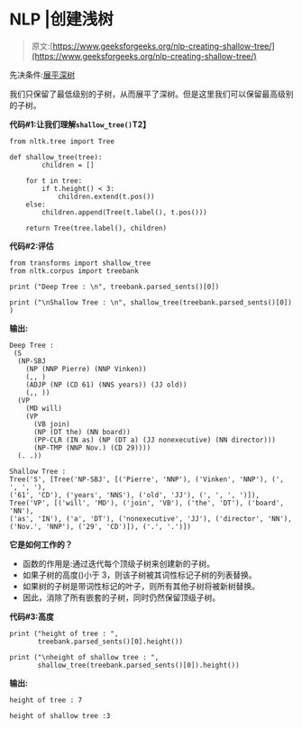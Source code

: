 # NLP |创建浅树

> 原文:[https://www.geeksforgeeks.org/nlp-creating-shallow-tree/](https://www.geeksforgeeks.org/nlp-creating-shallow-tree/)

先决条件:[展平深树](https://www.geeksforgeeks.org/nlp-flattening-deep-tree/)

我们只保留了最低级别的子树，从而展平了深树。但是这里我们可以保留最高级别的子树。

**代码#1:让我们理解`shallow_tree()`T2】**

```
from nltk.tree import Tree

def shallow_tree(tree):
        children = []

    for t in tree:
        if t.height() < 3:
            children.extend(t.pos())
    else:
        children.append(Tree(t.label(), t.pos()))

    return Tree(tree.label(), children)
```

**代码#2:评估**

```
from transforms import shallow_tree
from nltk.corpus import treebank

print ("Deep Tree : \n", treebank.parsed_sents()[0])

print ("\nShallow Tree : \n", shallow_tree(treebank.parsed_sents()[0]) )
```

**输出:**

```
Deep Tree : 
 (S
  (NP-SBJ
    (NP (NNP Pierre) (NNP Vinken))
    (,, )
    (ADJP (NP (CD 61) (NNS years)) (JJ old))
    (,, ))
  (VP
    (MD will)
    (VP
      (VB join)
      (NP (DT the) (NN board))
      (PP-CLR (IN as) (NP (DT a) (JJ nonexecutive) (NN director)))
      (NP-TMP (NNP Nov.) (CD 29))))
  (. .))

Shallow Tree :
Tree('S', [Tree('NP-SBJ', [('Pierre', 'NNP'), ('Vinken', 'NNP'), (', ', ', '), 
('61', 'CD'), ('years', 'NNS'), ('old', 'JJ'), (', ', ', ')]),
Tree('VP', [('will', 'MD'), ('join', 'VB'), ('the', 'DT'), ('board', 'NN'), 
('as', 'IN'), ('a', 'DT'), ('nonexecutive', 'JJ'), ('director', 'NN'), 
('Nov.', 'NNP'), ('29', 'CD')]), ('.', '.')])

```

**它是如何工作的？**

*   函数的作用是:通过迭代每个顶级子树来创建新的子树。
*   如果子树的高度()小于 3，则该子树被其词性标记子树的列表替换。
*   如果树的子树是带词性标记的叶子，则所有其他子树将被新树替换。
*   因此，消除了所有嵌套的子树，同时仍然保留顶级子树。

**代码#3:高度**

```
print ("height of tree : ", 
       treebank.parsed_sents()[0].height())

print ("\nheight of shallow tree : ", 
       shallow_tree(treebank.parsed_sents()[0]).height())
```

**输出:**

```
height of tree : 7

height of shallow tree :3

```